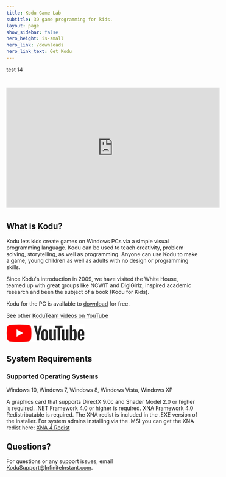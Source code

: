 ```yaml
---
title: Kodu Game Lab
subtitle: 3D game programming for kids.
layout: page
show_sidebar: false
hero_height: is-small
hero_link: /downloads
hero_link_text: Get Kodu
---
```


test 14

<div id="kodu">
  <h1>
    <iframe width="560" height="315" src="https://www.youtube.com/embed/3sVnEt96HOA" frameborder="0" allowfullscreen=""></iframe>
  </h1>
</div>

## What is Kodu?
Kodu lets kids create games on Windows PCs via a simple visual programming language. Kodu can be used to teach creativity, problem solving, storytelling, as well as programming. Anyone can use Kodu to make a game, young children as well as adults with no design or programming skills.

Since Kodu's introduction in 2009, we have visited the White House, teamed up with great groups like NCWIT and DigiGirlz, inspired academic research and been the subject of a book (Kodu for Kids).

Kodu for the PC is available to [download](https://scoy.github.io/KoduGameLab/downloads/) for free.

See other [KoduTeam videos on YouTube](https://www.youtube.com/user/KoduTeam)

[![](../images/YouTubeLogo.png)](https://www.youtube.com/user/KoduTeam)

## System Requirements
### Supported Operating Systems
Windows 10, Windows 7, Windows 8, Windows Vista, Windows XP

A graphics card that supports DirectX 9.0c and Shader Model 2.0 or higher is required. .NET Framework 4.0 or higher is required. XNA Framework 4.0 Redistributable is required.  The XNA redist is included in the .EXE version of the installer.  For system admins installing via the .MSI you can get the XNA redist here: [XNA 4 Redist](https://www.microsoft.com/en-us/download/details.aspx?id=27598) 

## Questions?
For questions or any support issues, email <KoduSupport@InfiniteInstant.com>.
 

 

   

